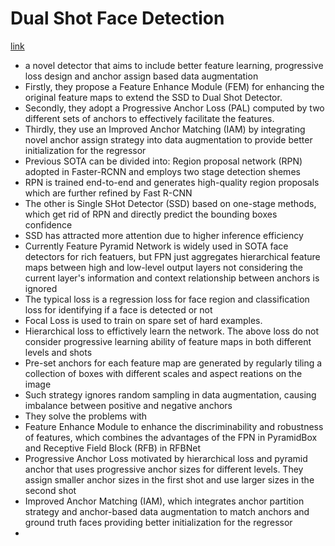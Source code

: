 # Dual Shot Face Detection

[link](https://arxiv.org/pdf/1810.10220.pdf)

* a novel detector that aims to include better feature learning, progressive loss design and anchor assign based data augmentation
* Firstly, they propose a Feature Enhance Module (FEM) for enhancing the original feature maps to extend the SSD to Dual Shot Detector.
* Secondly, they adopt a Progressive Anchor Loss (PAL) computed by two different sets of anchors to effectively facilitate the features.
* Thirdly, they use an Improved Anchor Matching (IAM) by integrating novel anchor assign strategy into data augmentation
to provide better initialization for the regressor
* Previous SOTA can be divided into: Region proposal network (RPN) adopted in Faster-RCNN and employs two stage detection shemes
* RPN is trained end-to-end and generates high-quality region proposals which are further refined by Fast R-CNN
* The other is Single SHot Detector (SSD) based on one-stage methods, which get rid of RPN and directly predict the bounding boxes confidence
* SSD has attracted more attention due to higher inference efficiency
* Currently Feature Pyramid Network is widely used in SOTA face detectors for rich featuers, but FPN just aggregates hierarchical feature maps between high and low-level output layers not considering the current layer's information and context relationship between anchors is ignored
* The typical loss is a regression loss for face region and classification loss for identifying if a face is detected or not
* Focal Loss is used to train on spare set of hard examples. 
* Hierarchical loss to effictively learn the network. The above loss do not consider progressive learning ability of feature maps in both different levels and shots
* Pre-set anchors for each feature map are generated by regularly tiling a collection of boxes with different scales and aspect reations on the image
* Such strategy ignores random sampling in data augmentation, causing imbalance between positive and negative anchors
* They solve the problems with
* Feature Enhance Module to enhance the discriminability and robustness of features, which combines the advantages of the FPN in PyramidBox and Receptive Field Block (RFB) in RFBNet
* Progressive Anchor Loss motivated by hierarchical loss and pyramid anchor that uses progressive anchor sizes for different levels. They assign smaller anchor sizes in the first shot and use larger sizes in the second shot
* Improved Anchor Matching (IAM), which integrates anchor partition strategy and anchor-based data augmentation to match anchors and ground truth faces providing better initialization for the regressor
* 
